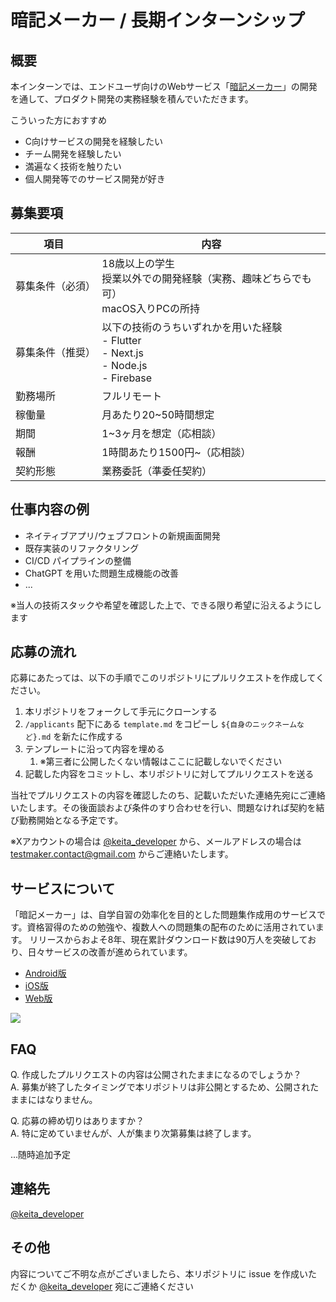 # 暗記メーカー / 長期インターンシップ

## 概要

本インターンでは、エンドユーザ向けのWebサービス「[暗記メーカー](https://ankimaker.com/)」の開発を通して、プロダクト開発の実務経験を積んでいただきます。

こういった方におすすめ

- C向けサービスの開発を経験したい
- チーム開発を経験したい
- 満遍なく技術を触りたい
- 個人開発等でのサービス開発が好き

## 募集要項

|項目|内容|
|--|--|
|募集条件（必須）|18歳以上の学生 <br> 授業以外での開発経験（実務、趣味どちらでも可）<br> macOS入りPCの所持 |
|募集条件（推奨）|以下の技術のうちいずれかを用いた経験 <br> - Flutter <br> - Next.js <br> - Node.js <br> - Firebase |
|勤務場所|フルリモート|
|稼働量|月あたり20~50時間想定|
|期間|1~3ヶ月を想定（応相談）|
|報酬|1時間あたり1500円~（応相談）|
|契約形態|業務委託（準委任契約）|

## 仕事内容の例

- ネイティブアプリ/ウェブフロントの新規画面開発
- 既存実装のリファクタリング
- CI/CD パイプラインの整備
- ChatGPT を用いた問題生成機能の改善
- ...

※当人の技術スタックや希望を確認した上で、できる限り希望に沿えるようにします

## 応募の流れ

応募にあたっては、以下の手順でこのリポジトリにプルリクエストを作成してください。

1. 本リポジトリをフォークして手元にクローンする
2. `/applicants` 配下にある `template.md` をコピーし `${自身のニックネームなど}.md` を新たに作成する
3. テンプレートに沿って内容を埋める
   1. ※第三者に公開したくない情報はここに記載しないでください
4. 記載した内容をコミットし、本リポジトリに対してプルリクエストを送る

当社でプルリクエストの内容を確認したのち、記載いただいた連絡先宛にご連絡いたします。その後面談および条件のすり合わせを行い、問題なければ契約を結び勤務開始となる予定です。

※Xアカウントの場合は [@keita_developer](https://twitter.com/keita_developer) から、メールアドレスの場合は testmaker.contact@gmail.com からご連絡いたします。

## サービスについて

「暗記メーカー」は、自学自習の効率化を目的とした問題集作成用のサービスです。資格習得のための勉強や、複数人への問題集の配布のために活用されています。
リリースからおよそ8年、現在累計ダウンロード数は90万人を突破しており、日々サービスの改善が進められています。

- [Android版](https://play.google.com/store/apps/details?id=jp.gr.java_conf.foobar.testmaker.service)
- [iOS版](https://apps.apple.com/jp/app/id1201200202)
- [Web版](https://ankimaker.com/dash)

![](https://ankimaker.com/img/ogp.png)

## FAQ

Q. 作成したプルリクエストの内容は公開されたままになるのでしょうか？ <br>
A. 募集が終了したタイミングで本リポジトリは非公開とするため、公開されたままにはなりません。

Q. 応募の締め切りはありますか？ <br>
A. 特に定めていませんが、人が集まり次第募集は終了します。

...随時追加予定

## 連絡先

[@keita_developer](https://twitter.com/keita_developer)

## その他

内容についてご不明な点がございましたら、本リポジトリに issue を作成いただくか [@keita_developer](https://twitter.com/keita_developer) 宛にご連絡ください